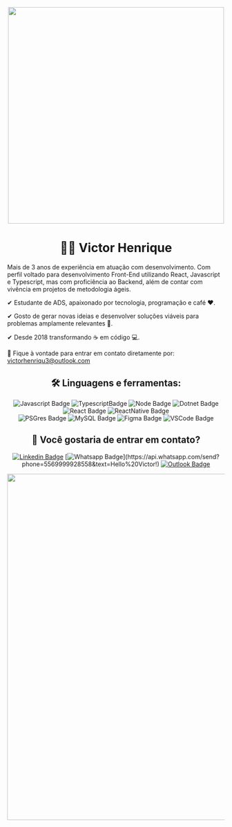 <div align="center">
<img src="https://i.giphy.com/media/cE02lboc8JPO/giphy.webp" width="500">

# 👨‍💻 Victor Henrique

<div align="left">
 
Mais de 3 anos de experiência em atuação com desenvolvimento.
Com perfil voltado para desenvolvimento Front-End utilizando React, Javascript e Typescript, mas com proficiência ao Backend, além de contar com vivência em projetos de metodologia ágeis.

✔ Estudante de ADS, apaixonado por tecnologia, programação e café ❤️.

✔ Gosto de gerar novas ideias e desenvolver soluções viáveis para problemas amplamente relevantes 🧠.

✔ Desde 2018 transformando ☕ em código 💻.

📧 Fique à vontade para entrar em contato diretamente por: victorhenriqu3@outlook.com

 </div>

## 🛠 Linguagens e ferramentas:

![Javascript Badge](https://img.shields.io/badge/JavaScript-323330?style=for-the-badge&logo=javascript&logoColor=F7DF1E)
![TypescriptBadge](https://img.shields.io/badge/TypeScript-007ACC?style=for-the-badge&logo=typescript&logoColor=white)
![Node Badge](https://img.shields.io/badge/Node.js-339933?style=for-the-badge&logo=nodedotjs&logoColor=white)
![Dotnet Badge](https://img.shields.io/badge/.NET-512BD4?style=for-the-badge&logo=dotnet&logoColor=white)
![React Badge](https://img.shields.io/badge/React-20232A?style=for-the-badge&logo=react&logoColor=61DAFB)
![ReactNative Badge](https://img.shields.io/badge/React_Native-20232A?style=for-the-badge&logo=react&logoColor=61DAFB)<br>
![PSGres Badge](https://img.shields.io/badge/PostgreSQL-316192?style=for-the-badge&logo=postgresql&logoColor=white)
![MySQL Badge](https://img.shields.io/badge/MySQL-005C84?style=for-the-badge&logo=mysql&logoColor=white)
![Figma Badge](https://img.shields.io/badge/Figma-F24E1E?style=for-the-badge&logo=figma&logoColor=white)
![VSCode Badge](https://img.shields.io/badge/Visual_Studio_Code-0078D4?style=for-the-badge&logo=visual%20studio%20code&logoColor=white)

## 💬 Você gostaria de entrar em contato?

[![Linkedin Badge](https://img.shields.io/badge/LinkedIn-0077B5?style=for-the-badge&logo=linkedin&logoColor=whitelink=https://www.linkedin.com/in/victorhenriqu3/)](https://www.linkedin.com/in/victorhenriqu3/)
[![Whatsapp Badge](https://img.shields.io/badge/WhatsApp-25D366?style=for-the-badge&color=379a3d&logo=whatsapp&logoColor=white&link=https://api.whatsapp.com/send?phone=5569999928558&text=Hello%20Victor!)](https://api.whatsapp.com/send?phone=5569999928558&text=Hello%20Victor!)
[![Outlook Badge](https://img.shields.io/badge/Microsoft_Outlook-0078D4?style=for-the-badge&logo=microsoft-outlook&logoColor=white&link=mailto:victorhenriqu3@outlook.com)](mailto:victorhenriqu3@outlook.com)

 
<div align="center">
<img align="center" width="800" src="https://miro.medium.com/max/800/0*VV3Nmxgv3KX4sLhr.gif">
</div>
 
 </div>
